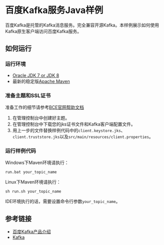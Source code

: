# 百度Kafka服务Java样例

百度Kafka是托管的Kafka消息服务。完全兼容开源Kafka。本样例展示如何使用Kafka原生客户端访问百度Kafka服务。

## 如何运行

### 运行环境

- [Oracle JDK 7 or JDK 8](http://www.oracle.com/technetwork/java/)
- 最新的稳定版[Apache Maven](http://maven.apache.org/)

### 准备主题和SSL证书

准备工作的细节请参考[BCE官网帮助文档](https://cloud.baidu.com/doc/Kafka/QuickGuide.html)

1. 在管理控制台中创建好主题。
2. 在管理控制台中下载您的jks证书文件和Kafka客户端配置文件。
3. 用上一步的文件替换样例代码中的`client.keystore.jks`、`client.truststore.jks`以及`src/main/resources/client.properties`。

### 运行样例代码

Windows下Maven环境请执行：

    run.bat your_topic_name

Linux下Maven环境请执行：

    sh run.sh your_topic_name

IDE环境执行的话，需要设置命令行参数`your_topic_name`。

## 参考链接

- [百度Kafka产品介绍](https://cloud.baidu.com/product/kafka.html)
- [Kafka](http://kafka.apache.org/)

